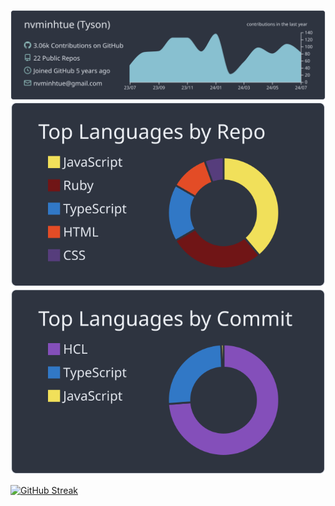 [![](https://raw.githubusercontent.com/nvminhtue/nvminhtue/master/profile-summary-card-output/nord_dark/0-profile-details.svg)](https://github.com/nvminhtue/nvminhtue)
[![](https://raw.githubusercontent.com/nvminhtue/nvminhtue/master/profile-summary-card-output/nord_dark/1-repos-per-language.svg)](https://github.com/nvminhtue/nvminhtue) [![](https://raw.githubusercontent.com/nvminhtue/nvminhtue/master/profile-summary-card-output/nord_dark/2-most-commit-language.svg)](https://github.com/nvminhtue/nvminhtue)

[![GitHub Streak](https://github-readme-streak-stats.herokuapp.com?user=nvminhtue&theme=dark&date_format=M%20j%5B%2C%20Y%5D&exclude_days=Sun%2CSat)](https://git.io/streak-stats)
